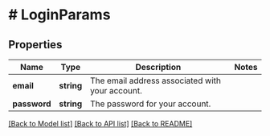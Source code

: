 # # LoginParams

## Properties

Name | Type | Description | Notes
------------ | ------------- | ------------- | -------------
**email** | **string** | The email address associated with your account. | 
**password** | **string** | The password for your account. | 

[[Back to Model list]](../../README.md#documentation-for-models) [[Back to API list]](../../README.md#documentation-for-api-endpoints) [[Back to README]](../../README.md)


